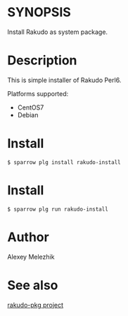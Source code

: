 # SYNOPSIS

Install Rakudo as system package.

# Description

This is simple installer of Rakudo Perl6.

Platforms supported:

* CentOS7
* Debian

# Install

    $ sparrow plg install rakudo-install

# Install

    $ sparrow plg run rakudo-install

# Author

Alexey Melezhik

# See also

[rakudo-pkg project](https://github.com/nxadm/rakudo-pkg/releases)





